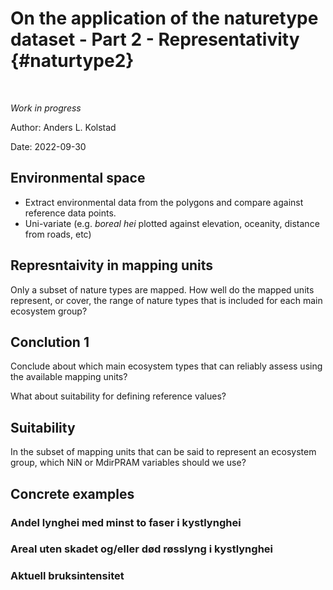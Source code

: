 # On the application of the naturetype dataset - Part 2 - Representativity {#naturtype2}

<br />



*Work in progress*

Author: Anders L. Kolstad

Date: 2022-09-30



## Environmental space

-   Extract environmental data from the polygons and compare against reference data points.
-   Uni-variate (e.g. *boreal hei* plotted against elevation, oceanity, distance from roads, etc)

## Represntaivity in mapping units

Only a subset of nature types are mapped. How well do the mapped units represent, or cover, the range of nature types that is included for each main ecosystem group?

## Conclution 1

Conclude about which main ecosystem types that can reliably assess using the available mapping units?

What about suitability for defining reference values?

## Suitability

In the subset of mapping units that can be said to represent an ecosystem group, which NiN or MdirPRAM variables should we use?

## Concrete examples

### Andel lynghei med minst to faser i kystlynghei

### Areal uten skadet og/eller død røsslyng i kystlynghei

### Aktuell bruksintensitet
